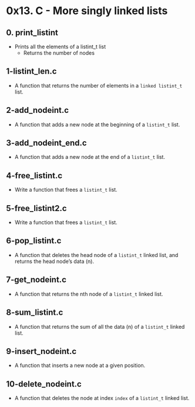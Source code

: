 # 0x13. C - More singly linked lists
## 0. print_listint
* Prints all the elements of a listint_t list
   * Returns the number of nodes

## 1-listint_len.c
* A function that returns the number of elements in a `linked listint_t` list.

## 2-add_nodeint.c
* A function that adds a new node at the beginning of a `listint_t` list.

## 3-add_nodeint_end.c
* A function that adds a new node at the end of a `listint_t` list.

## 4-free_listint.c
* Write a function that frees a `listint_t` list.

## 5-free_listint2.c
* Write a function that frees a `listint_t` list.

## 6-pop_listint.c
* A function that deletes the head node of a `listint_t` linked list, and returns the head node’s data (n).

## 7-get_nodeint.c
* A function that returns the nth node of a `listint_t` linked list.

## 8-sum_listint.c
* A function that returns the sum of all the data (n) of a `listint_t` linked list.

## 9-insert_nodeint.c
* A function that inserts a new node at a given position.

## 10-delete_nodeint.c
* A function that deletes the node at index `index` of a `listint_t` linked list.
